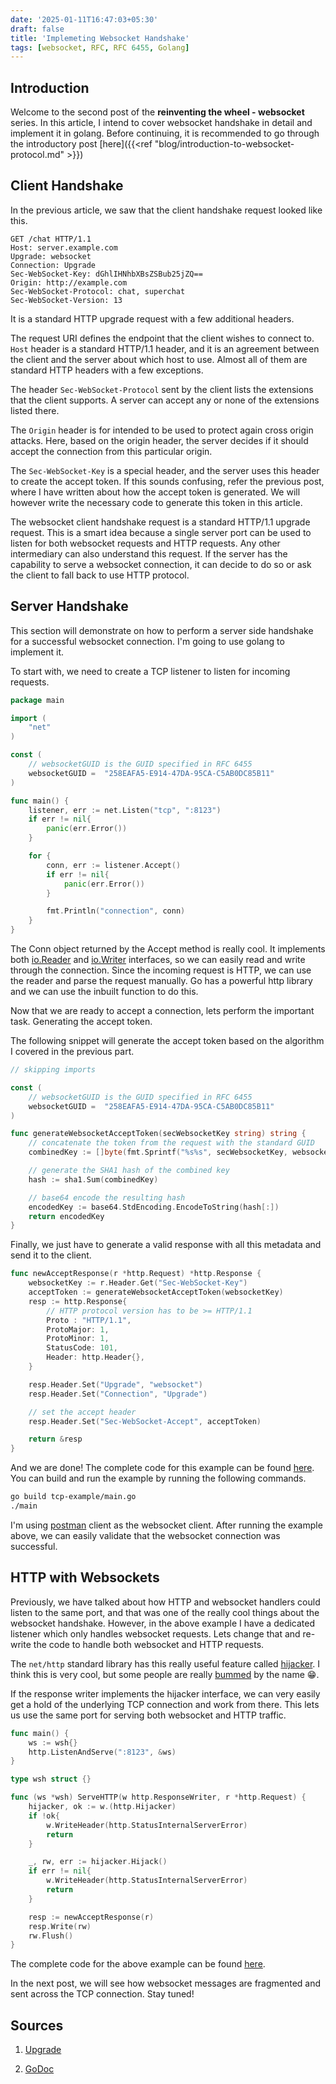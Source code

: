 ```yaml
---
date: '2025-01-11T16:47:03+05:30'
draft: false
title: 'Implemeting Websocket Handshake'
tags: [websocket, RFC, RFC 6455, Golang]
---
```



## Introduction

  

Welcome to the second post of the **reinventing the wheel - websocket** series. In this article, I intend to cover websocket handshake in detail and implement it in golang. Before continuing, it is recommended to go through the introductory post [here]({{<ref  "blog/introduction-to-websocket-protocol.md"  >}})

## Client Handshake

In the previous article, we saw that the client handshake request looked like this.

```
GET /chat HTTP/1.1
Host: server.example.com
Upgrade: websocket
Connection: Upgrade
Sec-WebSocket-Key: dGhlIHNhbXBsZSBub25jZQ==
Origin: http://example.com
Sec-WebSocket-Protocol: chat, superchat
Sec-WebSocket-Version: 13
```
It is a standard HTTP upgrade request with a few additional headers.

The request URI defines the endpoint that the client wishes to connect to. `Host` header is a standard HTTP/1.1 header, and it is an agreement between the client and the server about which host to use. Almost all of them are standard HTTP headers with a few exceptions.

The header `Sec-WebSocket-Protocol` sent by the client lists the extensions that the client supports. A server can accept any or none of the extensions listed there.

The `Origin` header is for intended to be used to protect again cross origin attacks. Here, based on the origin header, the server decides if it should accept the connection from this particular origin.

The `Sec-WebSocket-Key` is a special header, and the server uses this header to create the accept token. If this sounds confusing, refer the previous post, where I have written about how the accept token is generated. We will however write the necessary code to generate this token in this article.

The websocket client handshake request is a standard HTTP/1.1 upgrade request. This is a smart idea because a single server port can be used to listen for both websocket requests and HTTP requests. Any other intermediary can also understand this request. If the server has the capability to serve a websocket connection, it can decide to do so or ask the client to fall back to use HTTP protocol.

## Server Handshake 
 
 This section will demonstrate on how to perform a server side handshake for a successful websocket connection. I'm going to use golang to implement it.

To start with, we need to create a TCP listener to listen for incoming requests. 

```go
package main

import (
    "net"
)

const (
	// websocketGUID is the GUID specified in RFC 6455
	websocketGUID =  "258EAFA5-E914-47DA-95CA-C5AB0DC85B11"
)

func main() {
	listener, err := net.Listen("tcp", ":8123")
	if err != nil{
		panic(err.Error())
	}

    for {
        conn, err := listener.Accept()
        if err != nil{
		    panic(err.Error())
	    }

        fmt.Println("connection", conn)
    }
}
```

The Conn object returned by the Accept method is really cool. It implements both [io.Reader](https://pkg.go.dev/io#Reader) and [io.Writer](https://pkg.go.dev/io#Writer) interfaces, so we can easily read and write through the connection. Since the incoming request is HTTP, we can use the reader and parse the request manually. Go has a powerful http library and we can use the inbuilt function to do this.

Now that we are ready to accept a connection, lets perform the important task. Generating the accept token.

The following snippet will generate the accept token based on the algorithm I covered in the previous part.

```go
// skipping imports

const (
	// websocketGUID is the GUID specified in RFC 6455
	websocketGUID =  "258EAFA5-E914-47DA-95CA-C5AB0DC85B11"
)

func generateWebsocketAcceptToken(secWebsocketKey string) string {
    // concatenate the token from the request with the standard GUID
	combinedKey := []byte(fmt.Sprintf("%s%s", secWebsocketKey, websocketGUID))

    // generate the SHA1 hash of the combined key
	hash := sha1.Sum(combinedKey)

    // base64 encode the resulting hash
	encodedKey := base64.StdEncoding.EncodeToString(hash[:])
	return encodedKey
}
```

Finally, we just have to generate a valid response with all this metadata and send it to the client.

```go
func newAcceptResponse(r *http.Request) *http.Response {
	websocketKey := r.Header.Get("Sec-WebSocket-Key")
	acceptToken := generateWebsocketAcceptToken(websocketKey)
	resp := http.Response{
        // HTTP protocol version has to be >= HTTP/1.1
		Proto : "HTTP/1.1",
		ProtoMajor: 1, 
		ProtoMinor: 1,
		StatusCode: 101,
		Header: http.Header{},
	}

	resp.Header.Set("Upgrade", "websocket")
	resp.Header.Set("Connection", "Upgrade")

    // set the accept header
	resp.Header.Set("Sec-WebSocket-Accept", acceptToken)

	return &resp
}
```


And we are done! The complete code for this example can be found [here](https://github.com/ajsqr/websocket-implementation-examples/blob/master/tcp-example/main.go). You can build and run the example by running the following commands. 

```sh
go build tcp-example/main.go
./main
```

I'm using [postman](https://www.postman.com/) client as the websocket client. After running the example above, we can easily validate that the websocket connection was successful. 

## HTTP with Websockets

Previously, we have talked about how HTTP and websocket handlers could listen to the same port, and that was one of the really cool things about the websocket handshake. However, in the above example I have a dedicated listener which only handles websocket requests. Lets change that and re-write the code to handle both websocket and HTTP requests.

The `net/http` standard library has this really useful feature called [hijacker](https://pkg.go.dev/net/http#Hijacker). I think this is very cool, but some people are really [bummed](https://groups.google.com/g/golang-nuts/c/sN6BFoli5GE/) by the name 😁. 

If the response writer implements the hijacker interface, we can very easily get a hold of the underlying TCP connection and work from there. This lets us use the same port for serving both websocket and HTTP traffic.

```go
func main() {
	ws := wsh{}
	http.ListenAndServe(":8123", &ws)
}

type wsh struct {}

func (ws *wsh) ServeHTTP(w http.ResponseWriter, r *http.Request) {
	hijacker, ok := w.(http.Hijacker)
	if !ok{
		w.WriteHeader(http.StatusInternalServerError)
		return
	}

	_, rw, err := hijacker.Hijack()
	if err != nil{
		w.WriteHeader(http.StatusInternalServerError)
		return
	}

	resp := newAcceptResponse(r)
	resp.Write(rw)
	rw.Flush()
}
```

The complete code for the above example can be found [here](https://github.com/ajsqr/websocket-implementation-examples/blob/master/hijacker-example/main.go).

In the next post, we will see how websocket messages are fragmented and sent across the TCP connection. Stay tuned!

## Sources

1. [Upgrade](https://developer.mozilla.org/en-US/docs/Web/HTTP/Headers/Upgrade)

2. [GoDoc](https://go.dev/blog/godoc)


